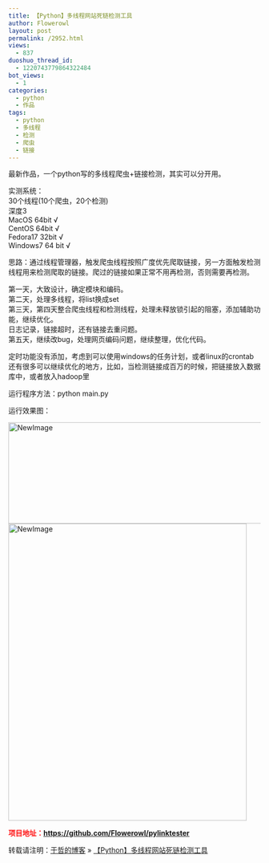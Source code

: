 ```yaml
---
title: 【Python】多线程网站死链检测工具
author: Flowerowl
layout: post
permalink: /2952.html
views:
  - 837
duoshuo_thread_id:
  - 1220743779864322484
bot_views:
  - 1
categories:
  - python
  - 作品
tags:
  - python
  - 多线程
  - 检测
  - 爬虫
  - 链接
---
```

最新作品，一个python写的多线程爬虫+链接检测，其实可以分开用。

实测系统：  
30个线程(10个爬虫，20个检测)  
深度3  
MacOS 64bit √  
CentOS 64bit √  
Fedora17 32bit √  
Windows7 64 bit √

思路：通过线程管理器，触发爬虫线程按照广度优先爬取链接，另一方面触发检测线程用来检测爬取的链接。爬过的链接如果正常不用再检测，否则需要再检测。

第一天，大致设计，确定模块和编码。  
第二天，处理多线程，将list换成set  
第三天，第四天整合爬虫线程和检测线程，处理未释放锁引起的阻塞，添加辅助功能，继续优化。  
日志记录，链接超时，还有链接去重问题。  
第五天，继续改bug，处理网页编码问题，继续整理，优化代码。

定时功能没有添加，考虑到可以使用windows的任务计划，或者linux的crontab  
还有很多可以继续优化的地方，比如，当检测链接成百万的时候，把链接放入数据库中，或者放入hadoop里

运行程序方法：python main.py

运行效果图：

<img title="NewImage.png" alt="NewImage" src="http://lazynight.me/wp-content/uploads/2013/09/NewImage1.png" width="600" height="202" border="0" />

<img title="NewImage.png" alt="NewImage" src="http://lazynight.me/wp-content/uploads/2013/09/NewImage.png" width="476" height="592" border="0" />

**<span style="color: #ff1213;">项目地址：https://github.com/Flowerowl/pylinktester</span>**

转载请注明：[于哲的博客][1] &raquo; [【Python】多线程网站死链检测工具][2]

 [1]: http://localhost/wordpress
 [2]: http://localhost/wordpress/2952.html